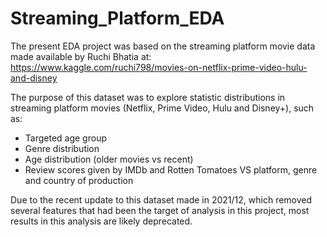 # Streaming_Platform_EDA

The present EDA project was based on the streaming platform movie data made available by Ruchi Bhatia at:
https://www.kaggle.com/ruchi798/movies-on-netflix-prime-video-hulu-and-disney

The purpose of this dataset was to explore statistic distributions in streaming platform movies
(Netflix, Prime Video, Hulu and Disney+), such as:
- Targeted age group 
- Genre distribution
- Age distribution (older movies vs recent)
- Review scores given by IMDb and Rotten Tomatoes VS platform, genre and country of production

Due to the recent update to this dataset made in 2021/12, which removed several features that had been the target 
of analysis in this project, most results in this analysis are likely deprecated. 
